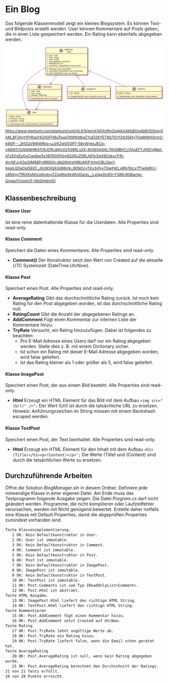 # Ein Blog

Das folgende Klassenmodell zeigt ein kleines Blogsystem. Es können Text- und Bildposts
erstellt werden. User können Kommentare auf Posts geben, die in einer Liste gespeichert
werden. Ein Rating kann ebenfalls abgegeben werden.

![](klassendiagramm.svg)
<sup>
https://www.plantuml.com/plantuml/uml/XL9Tpjem47pFAVRnGsqkKA4KbBOg4b8h10SmyGAM_8Fi3IgYtFrRupY420GFH9uTpup7dWKIdbgZYuEI26YET8QTGYt343581yTGqMWH0cm2-k9I0F--_3H2QVW6WRoo-uJzKZwG5GP7-58yWykoJECe-v46W57sAtIhNHRi4Tr9JOfhJbKxOz1I39RLs2X-4h36VpGAL7iKX9BH7_nTAuEFYJh9ZvjMot-zFx5OzEuOuCgoIbw5s397D0GfrbyN2ARJZ5RLA61x3wX8Zokxv7rN-4rcNFJyX5xiSIM88Pv9R9GH-dkQ9hXshIMUAKiFXmgCBLOev1-hpqiLQDeDgiSEEF_J0cBOIQASd98mb_9DNOcyTKx3sfyv7GwPd0_yBN7ibLs7fTwNdKU-z8NXyyTfRXKsNhzuNvdxyZZzglKwXkWtGDaUo__LxIwpStnE0-FQMU9SBwmp-QrpasIYUzepCf-XbQtHdm00
</sup>

## Klassenbeschreibung

#### Klasse User
Ist eine reine datenhaltende Klasse für die Userdaten. Alle Properties sind read-only.

#### Klasse Comment
Speichert die Daten eines Kommentares. Alle Properties sind read-only.
- **Comment()** Der Konstruktor setzt den Wert von Created auf die aktuelle UTC Systemzeit
  (DateTime.UtcNow).

#### Klasse Post
Speichert einen Post. Alle Properties sind read-only.
- **AverageRating** Gibt das durchschnittliche Rating zurück. Ist noch kein Rating für den
  Post abgegeben worden, ist das durchschnittliche Rating null.
- **RatingCount** Gibt die Anzahl der abgegebenen Ratings an.
- **AddComment** Fügt einen Kommentar zur internen Liste der Kommentare hinzu.
- **TryRate** Versucht, ein Rating hinzuzufügen. Dabei ist folgendes zu beachten:
  - Pro E-Mail Adresse eines Users darf nur ein Rating abgegeben werden. Stelle dies
    z. B. mit einem Dictionary sicher.
  - Ist schon ein Rating mit dieser E-Mail Adresse abgegeben worden, wird false geliefert.
  - Ist das Rating kleiner als 1 oder größer als 5, wird false geliefert.

#### Klasse ImagePost
Speichert einen Post, der aus einem Bild besteht. Alle Properties sind read-only.

- **Html** Erzeugt ein HTML Element für das Bild mit dem Aufbau `<img src="(Url)" />";` 
Der Wert (Url) ist durch die tatsächliche URL zu ersetzen. Hinweis: Anführungszeichen
im String müssen mit einem Backshash escaped werden.

#### Klasse TextPost
Speichert einen Post, der Text beinhaltet. Alle Properties sind read-only.

- **Html** Erzeugt ein HTML Element für den Inhalt mit dem Aufbau
`<h1>(Title)</h1><p>(Content)</p>";` 
Die Werte (Title) und (Content) sind durch die tatsächlichen Werte zu ersetzen.

## Durchzuführende Arbeiten

Öffne die Solution *BlogManager.sln* in diesem Ordner.
Definiere jede notwendige Klasse in einer eigenen Datei. Am Ende muss das Testprogramm folgende
Ausgabe zeigen. Die Datei *Program.cs* darf nicht geändert werden. Programme, die nicht kompilieren
oder Laufzeitfehler verursachen,
werden mit Nicht genügend bewertet. Erstelle daher notfalls eine Klasse mit Default Properties, damit
die abgeprüften Properties zumindest vorhanden sind.

```text
Teste Klassenimplementierung.
   1 OK: Kein Defaultkonstruktor in User.
   2 OK: User ist immutable.
   3 OK: Kein Defaultkonstruktor in Comment.
   4 OK: Comment ist immutable.
   5 OK: Kein Defaultkonstruktor in Post.
   6 OK: Post ist immutable.
   7 OK: Kein Defaultkonstruktor in ImagePost.
   8 OK: ImagePost ist immutable.
   9 OK: Kein Defaultkonstruktor in TextPost.
   10 OK: TextPost ist immutable.
   11 OK: Post.Comments ist vom Typ IReadOnlyList<Comment>.
   12 OK: Post.Html ist abstrakt.
Teste HTML Ausgabe.
   13 OK: ImagePost.Html liefert den richtign HTML String.
   14 OK: TextPost.Html liefert den richtign HTML String.
Teste Kommentieren
   15 OK: Post.AddComment fügt einen Kommentar hinzu.
   16 OK: Post.AddComment setzt Created auf UtcNow.
Teste Rating
   17 OK: Post.TryRate lehnt ungültige Werte ab.
   18 OK: Post.TryRate ein Rating hinzu.
   19 OK: Post.TryRate liefert false, wenn die Email schon geratet hat.
Teste AverageRating
   20 OK: Post.AverageRating ist null, wenn kein Rating abgegeben wurde.
   21 OK: Post.AverageRating berechnet den Durchschnitt der Ratings.
21 von 21 Tests erfüllt.
28 von 28 Punkte erreicht.


```